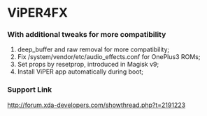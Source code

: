 # ViPER4FX

### With additional tweaks for more compatibility

1. deep_buffer and raw removal for more compatibility;
2. Fix /system/vendor/etc/audio_effects.conf for OnePlus3 ROMs;
3. Set props by resetprop, introduced in Magisk v9;
4. Install ViPER app automatically during boot;

### Support Link
http://forum.xda-developers.com/showthread.php?t=2191223
